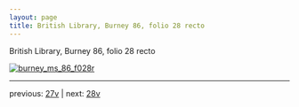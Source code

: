 ```yaml
---
layout: page
title: British Library, Burney 86, folio 28 recto
---
```


British Library, Burney 86, folio 28 recto

[![burney_ms_86_f028r](http://www.homermultitext.org/iipsrv?IIIF=/project/homer/pyramidal/deepzoom/bl/burney86imgs/v1/burney_ms_86_f028r.tif/full/800,/0/default.jpg)](http://www.homermultitext.org/ict2/?urn=urn:cite2:bl:burney86imgs.v1:burney_ms_86_f028r) 

---

previous:  [27v](../27v/) | next: [28v](../28v/)